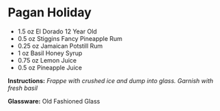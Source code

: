 # Pagan Holiday

* 1.5 oz El Dorado 12 Year Old
* 0.5 oz Stiggins Fancy Pineapple Rum
* 0.25 oz Jamaican Potstill Rum
* 1 oz Basil Honey Syrup
* 0.75 oz Lemon Juice
* 0.5 oz Pineapple Juice

__Instructions:__ _Frappe with crushed ice and dump into glass. Garnish with fresh basil_

__Glassware:__ Old Fashioned Glass